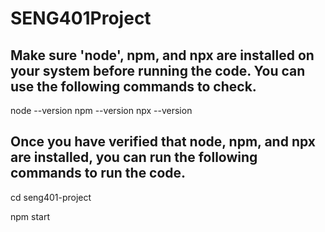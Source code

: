 # SENG401Project

## Make sure 'node', npm, and npx are installed on your system before running the code. You can use the following commands to check. 
node --version
npm --version
npx --version

## Once you have verified that node, npm, and npx are installed, you can run the following commands to run the code.
cd seng401-project

npm start


